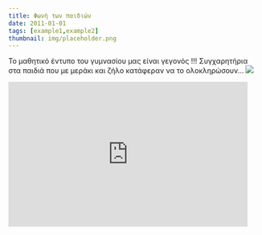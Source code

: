 ```yaml
---
title: Φωνή των παιδιών
date: 2011-01-01
tags: [example1,example2]
thumbnail: img/placeholder.png
---
```

Το μαθητικό έντυπο του γυμνασίου μας είναι γεγονός !!! 
Συγχαρητήρια στα παιδιά που με μεράκι και ζήλο κατάφεραν να το ολοκληρώσουν... 
![](http://4.bp.blogspot.com/-s2Jkz7zlQNQ/UkWplqb5-_I/AAAAAAAAHeA/CoQhJ3ZWKGE/s320/%25CE%259B%25CE%259F%25CE%2593%25CE%259F%25CE%25A4%25CE%25A5%25CE%25A0%25CE%259F_2-13.jpg) 
<iframe frameborder="0" height="288" scrolling="no" src="https://onedrive.live.com/embed?cid=93EFE049DF9140DA&resid=93EFE049DF9140DA%2114670&authkey=AD0KoOYPCsZJgdY&em=2" width="476"></iframe>
